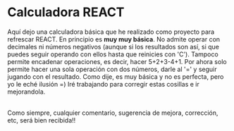 # Calculadora REACT

Aquí dejo una calculadora básica que he realizado como proyecto para refrescar REACT. En principio es **muy muy básica**. No admite operar con decimales ni números negativos (aunque si los resultados son así, si que puedes seguir operando con ellos hasta que reinicies con 'C'). Tampoco permite encadenar operaciones, es decir, hacer 5+2+3-4+1. Por ahora solo permite hacer una sola operación con dos números, darle al '=' y seguir jugando con el resultado. Como dije, es muy básica y no es perfecta, pero yo le eché ilusión =) Iré trabajando para corregir estas cosillas e ir mejorandola.<br><br>

Como siempre, cualquier comentario, sugerencia de mejora, corrección, etc, será bien recibida!!
